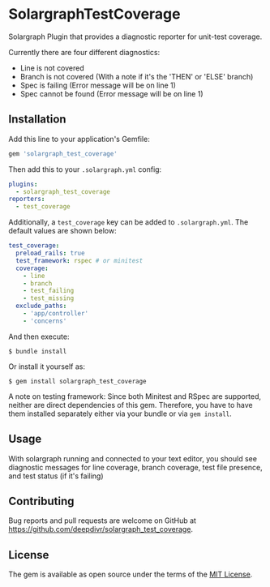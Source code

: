 # SolargraphTestCoverage

Solargraph Plugin that provides a diagnostic reporter for unit-test coverage.

Currently there are four different diagnostics:
- Line is not covered
- Branch is not covered (With a note if it's the 'THEN' or 'ELSE' branch)
- Spec is failing (Error message will be on line 1)
- Spec cannot be found (Error message will be on line 1)


## Installation

Add this line to your application's Gemfile:

```ruby
gem 'solargraph_test_coverage'
```

Then add this to your `.solargraph.yml` config:

```yaml
plugins:
  - solargraph_test_coverage
reporters:
  - test_coverage
```

Additionally, a `test_coverage` key can be added to `.solargraph.yml`. The default values are shown below:

```yaml
test_coverage:
  preload_rails: true
  test_framework: rspec # or minitest
  coverage:
    - line
    - branch
    - test_failing
    - test_missing
  exclude_paths:
    - 'app/controller'
    - 'concerns'
```



And then execute:

    $ bundle install

Or install it yourself as:

    $ gem install solargraph_test_coverage
    
A note on testing framework:
Since both Minitest and RSpec are supported, neither are direct dependencies of this gem. Therefore, you have to have them installed separately either via your bundle or via `gem install`.

## Usage

With solargraph running and connected to your text editor, you should see diagnostic messages for line coverage, branch coverage, test file presence, and test status (if it's failing)


## Contributing

Bug reports and pull requests are welcome on GitHub at https://github.com/deepdivr/solargraph_test_coverage.


## License

The gem is available as open source under the terms of the [MIT License](https://opensource.org/licenses/MIT).
